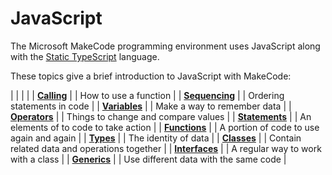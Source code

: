 # JavaScript

The Microsoft MakeCode programming environment uses JavaScript along with the [Static TypeScript](https://makecode.com/language) language.

These topics give a brief introduction to JavaScript with MakeCode:

| | | |
| **[Calling](/javascript/call)** | | How to use a function |
| **[Sequencing](/javascript/sequence)** | | Ordering statements in code |
| **[Variables](/javascript/variables)** | | Make a way to remember data |
| **[Operators](/javascript/operators)** | | Things to change and compare values |
| **[Statements](/javascript/statements)** | | An elements of to code to take action |
| **[Functions](/javascript/functions)** | | A portion of code to use again and again |
| **[Types](/javascript/types)** | | The identity of data |
| **[Classes](/javascript/classes)** | | Contain related data and operations together |
| **[Interfaces](/javascript/interfaces)** | | A regular way to work with a class |
| **[Generics](/javascript/generics)** | | Use different data with the same code |
